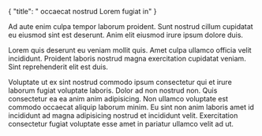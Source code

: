 {
  "title": " occaecat nostrud Lorem fugiat in"
}

Ad aute enim culpa tempor laborum proident. Sunt nostrud cillum cupidatat eu eiusmod sint est deserunt. Anim elit eiusmod irure ipsum dolore duis.

Lorem quis deserunt eu veniam mollit quis. Amet culpa ullamco officia velit incididunt. Proident laboris nostrud magna exercitation cupidatat veniam. Sint reprehenderit elit est duis.

Voluptate ut ex sint nostrud commodo ipsum consectetur qui et irure laborum fugiat voluptate laboris. Dolor ad non nostrud non. Quis consectetur ea ea anim anim adipisicing. Non ullamco voluptate est commodo occaecat aliquip laborum minim. Eu sint non anim laboris amet id incididunt ad magna adipisicing nostrud et incididunt velit. Exercitation consectetur fugiat voluptate esse amet in pariatur ullamco velit ad ut.